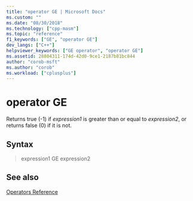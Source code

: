 ```yaml
---
title: "operator GE | Microsoft Docs"
ms.custom: ""
ms.date: "08/30/2018"
ms.technology: ["cpp-masm"]
ms.topic: "reference"
f1_keywords: ["GE", "operator GE"]
dev_langs: ["C++"]
helpviewer_keywords: ["GE operator", "operator GE"]
ms.assetid: 28804311-174d-42d0-9ce1-2187b81bc844
author: "corob-msft"
ms.author: "corob"
ms.workload: ["cplusplus"]
---
```

# operator GE

Returns true (-1) if *expression1* is greater than or equal to *expression2*, or returns false (0) if it is not.

## Syntax

> expression1 GE expression2

## See also

[Operators Reference](../../assembler/masm/operators-reference.md)<br/>